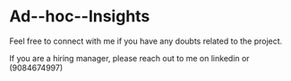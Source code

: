 # Ad--hoc--Insights

Feel free to connect with me if you have any doubts related to the project.


If you are a hiring manager, please reach out to me on linkedin or (9084674997)
